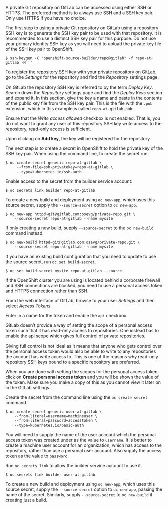 A private Git repository on GitLab can be accessed using either SSH or HTTPS. The preferred method is to always use SSH and a SSH key pair. Only use HTTPS if you have no choice.

The first step to using a private Git repository on GitLab using a repository SSH key is to generate the SSH key pair to be used with that repository. It is recommended to use a distinct SSH key pair for this purpose. Do not use your primary identity SSH key as you will need to upload the private key file of the SSH key pair to OpenShift.

```
$ ssh-keygen -C "openshift-source-builder/repo@gitlab" -f repo-at-gitlab -N ''
```

To register the repository SSH key with your private repository on GitLab, go to the *Settings* for the repository and find the *Repository* settings page.

On GitLab the repository SSH key is referred to by the term *Deploy Key*. Search down the *Repository* settings page and find the *Deploy Keys* section and expand it. In this section, give the key a name and paste in the contents of the public key file from the SSH key pair. This is the file with the ``.pub`` extension, which in this example is called ``repo-at-gitlab.pub``.

Ensure that the *Write access allowed* checkbox is not enabled. That is, you do not want to grant any user of this repository SSH key write access to the repository, read-only access is sufficient.

Upon clicking on **Add key**, the key will be registered for the repository.

The next step is to create a secret in OpenShift to hold the private key of the SSH key pair. When using the command line, to create the secret run:

```
$ oc create secret generic repo-at-gitlab \
     --from-file=ssh-privatekey=repo-at-gitlab \
     --type=kubernetes.io/ssh-auth
```

Enable access to the secret from the builder service account:

```
$ oc secrets link builder repo-at-gitlab
```

To create a new build and deployment using ``oc new-app``, which uses this source secret, supply the ``--source-secret`` option to ``oc new-app``.

```
$ oc new-app httpd~git@gitlab.com:osevg/private-repo.git \
    --source-secret repo-at-gitlab --name mysite
```

If only creating a new build, supply ``--source-secret`` to the ``oc new-build`` command instead.

```
$ oc new-build httpd~git@gitlab.com:osevg/private-repo.git \
    --source-secret repo-at-gitlab --name mysite
```

If you have an existing build configuration that you need to update to use the source secret, run ``oc set build-secret``.

```
$ oc set build-secret mysite repo-at-gitlab --source
```

If the OpenShift cluster you are using is located behind a corporate firewall and SSH connections are blocked, you need to use a personal access token and HTTPS connection rather than SSH.

From the web interface of GitLab, browse to your user *Settings* and then select *Access Tokens*.

Enter in a name for the token and enable the ``api`` checkbox.

GitLab doesn’t provide a way of setting the scope of a personal access token such that it has read-only access to repositories. One instead has to enable the api scope which gives full control of private repositories.

Giving full control is not ideal as it means that anyone who gets control over the personal access token would also be able to write to any repositories the account has write access to. This is one of the reasons why read-only repository SSH keys bound to a specific repository are preferred.

When you are done with setting the scopes for the personal access token, click on **Create personal access token** and you will be shown the value of the token. Make sure you make a copy of this as you cannot view it later on in the GitLab settings.

Create the secret from the command line using the ``oc create secret`` command.

```
$ oc create secret generic user-at-gitlab \
    --from-literal=username=machineuser \
    --from-literal=password=accesstoken \
    --type=kubernetes.io/basic-auth
```

You will need to supply the name of the user account which the personal access token was created under as the value to ``username``. It is better to create a machine user account for an organization, which has access to the repository, rather than use a personal user account. Also supply the access token as the value to ``password``.

Run ``oc secrets link`` to allow the builder service account to use it.

```
$ oc secrets link builder user-at-gitlab
```

To create a new build and deployment using ``oc new-app``, which uses this source secret, supply the ``--source-secret`` option to ``oc new-app``, passing the name of the secret. Similarly, supply ``--source-secret`` to ``oc new-build`` if creating just a build.
